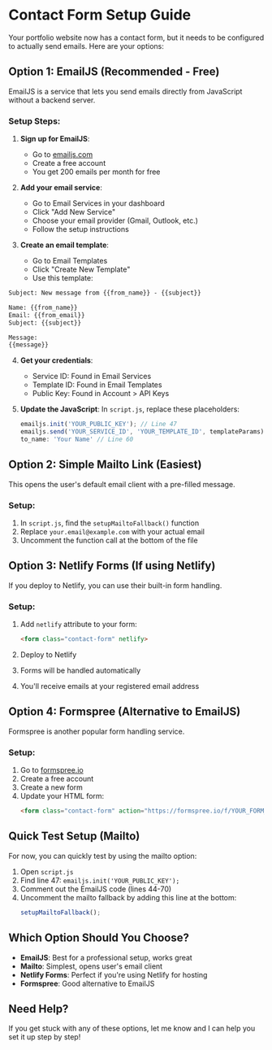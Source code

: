 # Contact Form Setup Guide

Your portfolio website now has a contact form, but it needs to be configured to actually send emails. Here are your options:

## Option 1: EmailJS (Recommended - Free)

EmailJS is a service that lets you send emails directly from JavaScript without a backend server.

### Setup Steps:

1. **Sign up for EmailJS**:
   - Go to [emailjs.com](https://www.emailjs.com/)
   - Create a free account
   - You get 200 emails per month for free

2. **Add your email service**:
   - Go to Email Services in your dashboard
   - Click "Add New Service"
   - Choose your email provider (Gmail, Outlook, etc.)
   - Follow the setup instructions

3. **Create an email template**:
   - Go to Email Templates
   - Click "Create New Template"
   - Use this template:

```html
Subject: New message from {{from_name}} - {{subject}}

Name: {{from_name}}
Email: {{from_email}}
Subject: {{subject}}

Message:
{{message}}
```

4. **Get your credentials**:
   - Service ID: Found in Email Services
   - Template ID: Found in Email Templates  
   - Public Key: Found in Account > API Keys

5. **Update the JavaScript**:
   In `script.js`, replace these placeholders:
   ```javascript
   emailjs.init('YOUR_PUBLIC_KEY'); // Line 47
   emailjs.send('YOUR_SERVICE_ID', 'YOUR_TEMPLATE_ID', templateParams) // Line 67
   to_name: 'Your Name' // Line 60
   ```

## Option 2: Simple Mailto Link (Easiest)

This opens the user's default email client with a pre-filled message.

### Setup:
1. In `script.js`, find the `setupMailtoFallback()` function
2. Replace `your.email@example.com` with your actual email
3. Uncomment the function call at the bottom of the file

## Option 3: Netlify Forms (If using Netlify)

If you deploy to Netlify, you can use their built-in form handling.

### Setup:
1. Add `netlify` attribute to your form:
   ```html
   <form class="contact-form" netlify>
   ```

2. Deploy to Netlify
3. Forms will be handled automatically
4. You'll receive emails at your registered email address

## Option 4: Formspree (Alternative to EmailJS)

Formspree is another popular form handling service.

### Setup:
1. Go to [formspree.io](https://formspree.io/)
2. Create a free account
3. Create a new form
4. Update your HTML form:
   ```html
   <form class="contact-form" action="https://formspree.io/f/YOUR_FORM_ID" method="POST">
   ```

## Quick Test Setup (Mailto)

For now, you can quickly test by using the mailto option:

1. Open `script.js`
2. Find line 47: `emailjs.init('YOUR_PUBLIC_KEY');`
3. Comment out the EmailJS code (lines 44-70)
4. Uncomment the mailto fallback by adding this line at the bottom:
   ```javascript
   setupMailtoFallback();
   ```

## Which Option Should You Choose?

- **EmailJS**: Best for a professional setup, works great
- **Mailto**: Simplest, opens user's email client
- **Netlify Forms**: Perfect if you're using Netlify for hosting
- **Formspree**: Good alternative to EmailJS

## Need Help?

If you get stuck with any of these options, let me know and I can help you set it up step by step! 